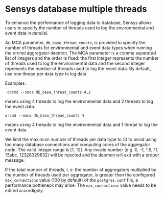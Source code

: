 # Sensys database multiple threads

To enhance the performance of logging data to database, Sensys allows users to specify the number of threads used to log the environmental and event data in parallel.

An MCA parameter, `db_base_thread_counts`, is provided to specify the number of threads for environmental and event data types when running the orcmd aggregator daemon. The MCA parameter is a comma separated list of integers and the order is fixed: the first integer represents the number of threads used to log the environmental data and the second integer represents the number of threads used to log the event data. By default, use one thread per data type to log data.

Examples:
```
 orcmd --omca db_base_thread_counts 4,2
```
means using 4 threads to log the environmental data and 2 threads to log the event data.
```
orcmd --omca db_base_thread_counts 4
```
means using 4 threads to log the environmental data and 1 thread to log the event data.

We limit the maximum number of threads per data type to 10 to avoid using too many database connections and computing cores of the aggregator node. The valid integer range is [1, 10]. Any invalid number (e.g. 0, -1, 1.5, 11, 13abc, 12328329832) will be rejected and the daemon will exit with a proper message.

If the total number of threads, i. e. the number of aggregators multiplied by the number of threads used per aggregator, is greater than the configured `max_connections` value (100 by default) of the `postgres.conf` file, a performance bottleneck may arise. The `max_connections` value needs to be edited accordignly.
